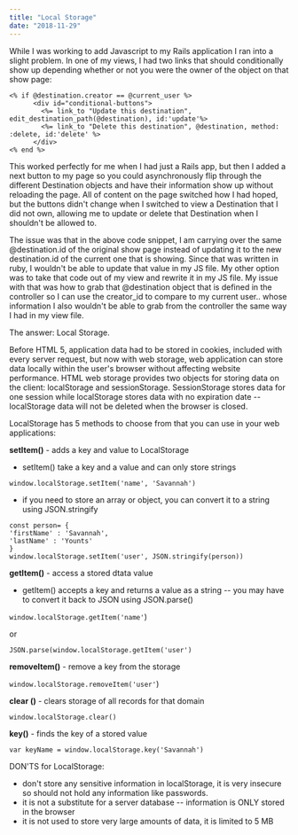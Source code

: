 ```yaml
---
title: "Local Storage"
date: "2018-11-29"
---
```


While I was working to add Javascript to my Rails application I ran into a slight problem. In one of my views, I had two links that should conditionally show up depending whether or not you were the owner of the object on that show page:

```
<% if @destination.creator == @current_user %>
      <div id="conditional-buttons">
        <%= link_to "Update this destination", edit_destination_path(@destination), id:'update'%>
        <%= link_to "Delete this destination", @destination, method: :delete, id:'delete' %>
      </div>
<% end %>
```

This worked perfectly for me when I had just a Rails app, but then I added a next button to my page so you could asynchronously flip through the different Destination objects and have their information show up without reloading the page. All of content on the page switched how I had hoped, but the buttons didn't change when I switched to view a Destination that I did not own, allowing me to update or delete that Destination when I shouldn't be allowed to.

The issue was that in the above code snippet, I am carrying over the same @destination.id of the original show page instead of updating it to the new destination.id of the current one that is showing. Since that was written in ruby, I wouldn't be able to update that value in my JS file. My other option was to take that code out of my view and rewrite it in my JS file. My issue with that was how to grab that @destination object that is defined in the controller so I can use the creator_id to compare to my current user.. whose information I also wouldn't be able to grab from the controller the same way I had in my view file.

The answer:
Local Storage.

Before HTML 5, application data had to be stored in cookies, included with every server request, but now with web storage, web application can store data locally within the user's browser without affecting website performance. HTML web storage provides two objects for storing data on the client: localStorage and sessionStorage. 
SessionStorage stores data for one session while localStorage stores data with no expiration date -- localStorage data will not be deleted when the browser is closed.

LocalStorage has 5 methods to choose from that you can use in your web applications:

**setItem()** - adds a key and value to LocalStorage
 - setItem() take a key and a value and can only store strings


`window.localStorage.setItem('name', 'Savannah')`

 - if you need to store an array or object, you can convert it to a string using JSON.stringify

```
const person= {
'firstName' : 'Savannah',
'lastName' : 'Younts'
}
window.localStorage.setItem('user', JSON.stringify(person))
```




**getItem()** - access a stored dtata value
 - getItem() accepts a key and returns a value as a string -- you may have to convert it back to JSON using JSON.parse()

`window.localStorage.getItem('name'`)


or


`JSON.parse(window.localStorage.getItem('user')`



**removeItem()** -  remove a key from the storage

`window.localStorage.removeItem('user'`)



**clear ()** - clears storage of all records for that domain

`window.localStorage.clear()`



**key()** -  finds the key of a stored value

`var keyName = window.localStorage.key('Savannah')`





DON'TS for LocalStorage:
 - don't store any sensitive information in localStorage, it is very insecure so should not hold any information like passwords.
 - it is not a substitute for a server database -- information is ONLY stored in the browser
 - it is not used to store very large amounts of data, it is limited to 5 MB
